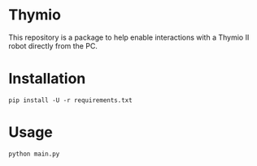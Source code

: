 # Thymio
This repository is a package to help enable interactions with a Thymio II robot directly from the PC.

# Installation
`pip install -U -r requirements.txt`

# Usage
`python main.py`
